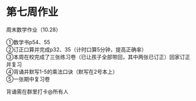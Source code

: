 # 第七周作业

周末数学作业（10.28）
     
①数学书p54、55  
②订正口算并完成p32、35（计时口算5分钟，提高正确率）  
③本周在校完成了三张练习卷（已让孩子全部带回，其中两张已订正）回家订正并复习  
④背诵并默写1-5的乘法口诀（默写在2号本上）  
⑤一张期中复习卷  

背诵需在群里打卡@所有人 
